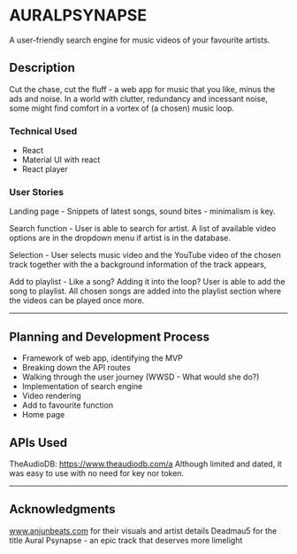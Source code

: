 # AURALPSYNAPSE

A user-friendly search engine for music videos of your favourite artists. 

## Description

Cut the chase, cut the fluff - a web app for music that you like, minus the ads and noise. 
In a world with clutter, redundancy and incessant noise, some might find comfort in a vortex of (a chosen) music loop. 

### Technical Used
- React
- Material UI with react
- React player

### User Stories

Landing page -
Snippets of latest songs, sound bites - minimalism is key.

Search function -
User is able to search for artist. A list of available video options are in the dropdown menu if artist is in the database.

Selection -
User selects music video and the YouTube video of the chosen track together with the a background information of the track appears,

Add to playlist -
Like a song? Adding it into the loop? User is able to add the song to playlist. 
All chosen songs are added into the playlist section where the videos can be played once more.
 

---

## Planning and Development Process

- Framework of web app, identifying the MVP
- Breaking down the API routes
- Walking through the user journey (WWSD - What would she do?)
- Implementation of search engine
- Video rendering
- Add to favourite function
- Home page 


## APIs Used

TheAudioDB: https://www.theaudiodb.com/a
Although limited and dated, it was easy to use with no need for key nor token.

---

## Acknowledgments
www.anjunbeats.com for their visuals and artist details
Deadmau5 for the title Aural Psynapse - an epic track that deserves more limelight
